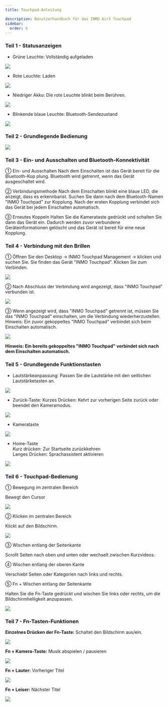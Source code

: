 ```yaml
---
title: Touchpad-Anleitung 

description: Benutzerhandbuch für das INMO Air3 Touchpad
sidebar:
  order: 6
---
```


### Teil 1 - Statusanzeigen  
  
* Grüne Leuchte: Vollständig aufgeladen  

![](public/images/air3/inmo-touchpad-user-manual-1.png)

* Rote Leuchte: Laden

![](public/images/air3/inmo-touchpad-user-manual-2.png)

* Niedriger Akku: Die rote Leuchte blinkt beim Berühren.  

![](public/images/air3/inmo-touchpad-user-manual-3.png)

* Blinkende blaue Leuchte: Bluetooth-Sendezustand  

![](public/images/air3/inmo-touchpad-user-manual-4.png)


### Teil 2 - Grundlegende Bedienung

![](public/images/air3/de/inmo-touchpad-user-manual-5.png)


### Teil 3 - Ein- und Ausschalten und Bluetooth-Konnektivität

① Ein- und Ausschalten 
Nach dem Einschalten ist das Gerät bereit für die Bluetooth-Kop plung. Bluetooth wird getrennt, wenn das Gerät ausgeschaltet wird.
  
② Verbindungsmethode 
Nach dem Einschalten blinkt eine blaue LED, die anzeigt, dass es erkennbarist. Suchen Sie dann nach dem Bluetooth-Namen "INMO Touchpad" zur Kopplung. Nach der ersten Kopplung verbindet sich das Gerät bei jedem Einschalten automatisch. 

③ Erneutes Koppeln 
Halten Sie die Kamerataste gedrückt und schalten Sie dann das Gerät ein. Dadurch werden zuvor verbundene Geräteinformationen gelöscht und das Gerät ist bereit für eine neue Kopplung.
  
  
### Teil 4 - Verbindung mit den Brillen  
  
① Öffnen Sie den Desktop -> INMO Touchpad Management -> klicken und suchen Sie. Sie finden das Gerät "INMO Touchpad". Klicken Sie zum Verbinden.

![](public/images/air3/inmo-touchpad-user-manual-6.png)

② Nach Abschluss der Verbindung wird angezeigt, dass "INMO Touchpad" verbunden ist.  

![](public/images/air3/de/inmo-touchpad-user-manual-7.jpg)

③ Wenn angezeigt wird, dass "INMO Touchpad" getrennt ist, müssen Sie das "INMO Touchpad" einschalten, um die Verbindung wiederherzustellen. Hinweis: Ein zuvor gekoppeltes "INMO Touchpad" verbindet sich beim Einschalten automatisch.   

![](public/images/air3/de/inmo-touchpad-user-manual-8.jpg)

**Hinweis: Ein bereits gekoppeltes "INMO Touchpad" verbindet sich nach dem Einschalten automatisch.**  


### Teil 5 - Grundlegende Funktionstasten
  
* Lautstärkeanpassung: Passen Sie die Lautstärke mit den seitlichen Lautstärketasten an. 

![](public/images/air3/inmo-touchpad-user-manual-9.png)

* Zurück-Taste: Kurzes Drücken: Kehrt zur vorherigen Seite zurück oder beendet den Kameramodus. 

![](public/images/air3/inmo-touchpad-user-manual-10.png)

* Kamerataste

![](public/images/air3/de/inmo-touchpad-user-manual-11.png)

* Home-Taste  
Kurz drücken: Zur Startseite zurückkehren  
Langes Drücken: Sprachassistent aktivieren 

![](public/images/air3/inmo-touchpad-user-manual-12.png)

### Teil 6 - Touchpad-Bedienung 

① Bewegung im zentralen Bereich &#x20;

&#x20;   Bewegt den Cursor

![](public/images/air3/inmo-touchpad-user-manual-13.png)

② Klicken im zentralen Bereich&#x20;

&#x20;   Klickt auf den Bildschirm. 

![](public/images/air3/inmo-touchpad-user-manual-14.png)

③ Wischen entlang der Seitenkante &#x20;

&#x20;   Scrollt Seiten nach oben und unten oder wechselt zwischen Kurzvideos. 

④ Wischen entlang der oberen Kante&#x20;

&#x20;   Verschiebt Seiten oder Kategorien nach links und rechts.  

⑤ Fn + Wischen entlang der Seitenkante  &#x20;

&#x20;   Halten Sie die Fn-Taste gedrückt und wischen Sie links oder rechts, um die Bildschirmhelligkeit anzupassen.  

![](public/images/air3/inmo-touchpad-user-manual-15.png)

### Teil 7 - Fn-Tasten-Funktionen
  
**Einzelnes Drücken der Fn-Taste:** 
Schaltet den Bildschirm aus/ein.


![](public/images/air3/inmo-touchpad-user-manual-16.png)

**Fn + Kamera-Taste:** 
Musik abspielen / pausieren   


![](public/images/air3/inmo-touchpad-user-manual-17.png)

**Fn + Lauter:** 
Vorheriger Titel  


![](public/images/air3/inmo-touchpad-user-manual-18.png)


**Fn + Leiser:** 
Nächster Titel   


![](public/images/air3/inmo-touchpad-user-manual-19.png)






